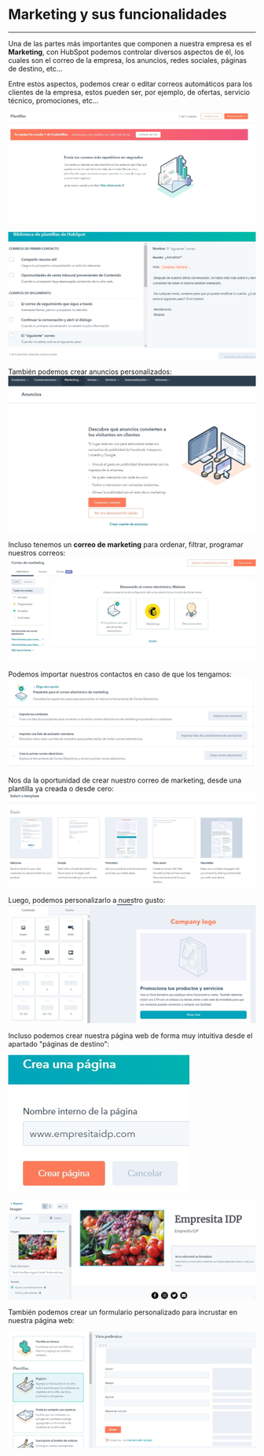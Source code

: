 # Marketing y sus funcionalidades
___

Una de las partes más importantes que componen a nuestra empresa es el **Marketing**, con HubSpot podemos controlar diversos aspectos de él, los cuales son el correo de la empresa, los anuncios, redes sociales, páginas de destino, etc...

Entre estos aspectos, podemos crear o editar correos automáticos para los clientes de la empresa, estos pueden ser, por ejemplo, de ofertas, servicio técnico, promociones, etc...

![HubStopMarketing](https://github.com/Meeeldg/hubspot_idp/blob/main/fotos/20.JPG)

![HubStopMarketing2](https://github.com/Meeeldg/hubspot_idp/blob/main/fotos/19.JPG)

También podemos crear anuncios personalizados:
![HubStopMarketing3](https://github.com/Meeeldg/hubspot_idp/blob/main/fotos/21.JPG)


Incluso tenemos un **correo de marketing** para ordenar, filtrar, programar nuestros correos:
![HubStopMarketing4](https://github.com/Meeeldg/hubspot_idp/blob/main/fotos/22.JPG)

Podemos importar nuestros contactos en caso de que los tengamos:
![HubStopMarketing5](https://github.com/Meeeldg/hubspot_idp/blob/main/fotos/23.JPG)


Nos da la oportunidad de crear nuestro correo de marketing, desde una plantilla ya creada o desde cero:
![HubStopMarketing6](https://github.com/Meeeldg/hubspot_idp/blob/main/fotos/24.JPG)

Luego, podemos personalizarlo a nuestro gusto:
![HubStopMarketing7](https://github.com/Meeeldg/hubspot_idp/blob/main/fotos/25.JPG)

Incluso podemos crear nuestra página web de forma muy intuitiva desde el apartado "páginas de destino":

![HubStopMarketing8](https://github.com/Meeeldg/hubspot_idp/blob/main/fotos/26.JPG)

![HubStopMarketing9](https://github.com/Meeeldg/hubspot_idp/blob/main/fotos/27.JPG)

También podemos crear un formulario personalizado para incrustar en nuestra página web:

![HubStopMarketing](https://github.com/Meeeldg/hubspot_idp/blob/main/fotos/33.JPG)



